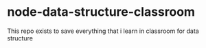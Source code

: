 # node-data-structure-classroom
This repo exists to save everything that i learn in classroom for data structure
